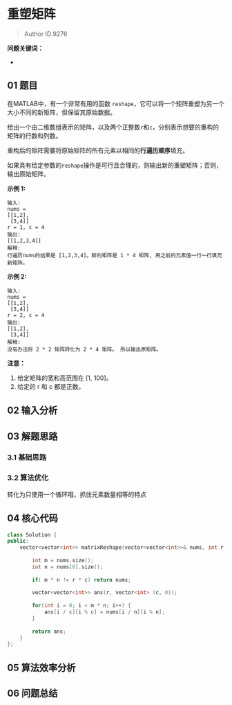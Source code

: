 # 重塑矩阵
> Author ID.9276 

**问题关键词：**

- 

## 01 题目

在MATLAB中，有一个非常有用的函数 `reshape`，它可以将一个矩阵重塑为另一个大小不同的新矩阵，但保留其原始数据。

给出一个由二维数组表示的矩阵，以及两个正整数`r`和`c`，分别表示想要的重构的矩阵的行数和列数。

重构后的矩阵需要将原始矩阵的所有元素以相同的**行遍历顺序**填充。

如果具有给定参数的`reshape`操作是可行且合理的，则输出新的重塑矩阵；否则，输出原始矩阵。

**示例 1:**

```
输入: 
nums = 
[[1,2],
 [3,4]]
r = 1, c = 4
输出: 
[[1,2,3,4]]
解释:
行遍历nums的结果是 [1,2,3,4]。新的矩阵是 1 * 4 矩阵, 用之前的元素值一行一行填充新矩阵。
```

**示例 2:**

```
输入: 
nums = 
[[1,2],
 [3,4]]
r = 2, c = 4
输出: 
[[1,2],
 [3,4]]
解释:
没有办法将 2 * 2 矩阵转化为 2 * 4 矩阵。 所以输出原矩阵。
```

**注意：**

1. 给定矩阵的宽和高范围在 [1, 100]。
2. 给定的 r 和 c 都是正数。

## 02 输入分析



## 03 解题思路

### 3.1 基础思路



### 3.2 算法优化

转化为只使用一个循环哦，抓住元素数量相等的特点

## 04 核心代码

```c++
class Solution {
public:
    vector<vector<int>> matrixReshape(vector<vector<int>>& nums, int r, int c) {
        
        int m = nums.size();
        int n = nums[0].size();
        
        if( m * n != r * c) return nums;
        
        vector<vector<int>> ans(r, vector<int> (c, 0));
        
        for(int i = 0; i < m * n; i++) {
            ans[i / c][i % c] = nums[i / n][i % n];
        }
        
        return ans;
    }
};
```



## 05 算法效率分析



## 06 问题总结

